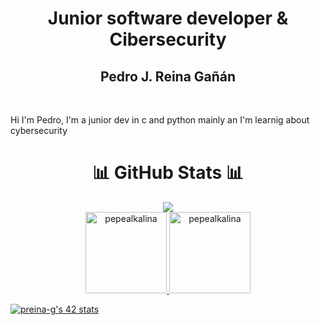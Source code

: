 <div align="center">
    <h1>
        <b>Junior software developer & Cibersecurity</b>
    </h1>
    <h2>
        Pedro J. Reina Gañán
    </h2>
    <br>
    <p align="left">
    Hi I'm Pedro, I'm a junior dev  in c and python mainly an I'm learnig about cybersecurity
    </p>
</div>

<div align="center">
    <h1>📊 GitHub Stats 📊</h1>
    <a href="https://github.com/pepealkalina">
        <img src="https://github-profile-trophy.vercel.app/?username=ryo-ma&theme=monokai"/>
    <br>
        <img src="https://github-readme-stats.vercel.app/api/top-langs/?username=pepealkalina&theme=monokai&layout=compact&langs_count=6" height="130em" alt="pepealkalina"/>
        <img src="https://github-readme-stats.vercel.app/api?username=pepealkalina&theme=monokai&show_icons=true&count_private=true&include_all_commits=true" height="130em" alt="pepealkalina"/>
    </a>
</div>

[![preina-g's 42 stats](https://badge42.vercel.app/api/v2/cl8ys36dg00350gl8f28t0eiy/stats?cursusId=21&coalitionId=275)](https://github.com/JaeSeoKim/badge42)
